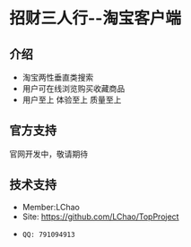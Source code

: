 招财三人行--淘宝客户端
==============================

介绍
--------
- 淘宝两性垂直类搜索
- 用户可在线浏览购买收藏商品
- 用户至上  体验至上  质量至上


官方支持
------------------------------------
官网开发中，敬请期待


技术支持
------------------------------------
- Member:LChao
-   Site: <https://github.com/LChao/TopProject>
-     QQ: 791094913
